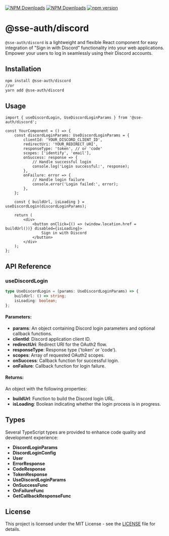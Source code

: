 [![NPM Downloads](https://img.shields.io/npm/dm/%40sse-auth%2Fdiscord?style=flat)](https://www.npmjs.com/package/@sse-auth/discord)
[![NPM Downloads](https://img.shields.io/npm/dt/%40sse-auth%2Fdiscord?style=flat)](https://www.npmjs.com/package/@sse-auth/discord)
[![npm version](https://badge.fury.io/js/@sse-auth%2Fdiscord.svg)](https://badge.fury.io/js/@sse-auth%2Fdiscord)

# @sse-auth/discord

`@sse-auth/discord` is a lightweight and flexible React component for easy integration of "Sign in with Discord" functionality into your web applications. Empower your users to log in seamlessly using their Discord accounts.

## Installation

```bash
npm install @sse-auth/discord
//or
yarn add @sse-auth/discord
```

## Usage

```tsx
import { useDiscordLogin, UseDiscordLoginParams } from '@sse-auth/discord';

const YourComponent = () => {
    const discordLoginParams: UseDiscordLoginParams = {
        clientId: 'YOUR_DISCORD_CLIENT_ID',
        redirectUri: 'YOUR_REDIRECT_URI',
        responseType: 'token', // or 'code'
        scopes: ['identify', 'email'],
        onSuccess: response => {
            // Handle successful login
            console.log('Login successful:', response);
        },
        onFailure: error => {
            // Handle login failure
            console.error('Login failed:', error);
        },
    };

    const { buildUrl, isLoading } = useDiscordLogin(discordLoginParams);

    return (
        <div>
            <button onClick={() => (window.location.href = buildUrl())} disabled={isLoading}>
                Sign in with Discord
            </button>
        </div>
    );
};
```

## API Reference

### useDiscordLogin

```ts
type UseDiscordLogin = (params: UseDiscordLoginParams) => {
    buildUrl: () => string;
    isLoading: boolean;
};
```

#### Parameters:

-   **params**: An object containing Discord login parameters and optional callback functions.
-   **clientId**: Discord application client ID.
-   **redirectUri**: Redirect URI for the OAuth2 flow.
-   **responseType**: Response type ('token' or 'code').
-   **scopes**: Array of requested OAuth2 scopes.
-   **onSuccess**: Callback function for successful login.
-   **onFailure**: Callback function for login failure.

#### Returns:

An object with the following properties:

-   **buildUrl**: Function to build the Discord login URL.
-   **isLoading**: Boolean indicating whether the login process is in progress.

## Types

Several TypeScript types are provided to enhance code quality and development experience:

-   **DiscordLoginParams**
-   **DiscordLoginConfig**
-   **User**
-   **ErrorResponse**
-   **CodeResponse**
-   **TokenResponse**
-   **UseDiscordLoginParams**
-   **OnSuccessFunc**
-   **OnFailureFunc**
-   **GetCallbackResponseFunc**

## License

This project is licensed under the MIT License - see the [LICENSE](LICENSE) file for details.
